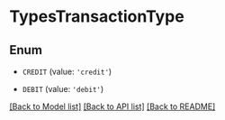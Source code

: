# TypesTransactionType


## Enum

* `CREDIT` (value: `'credit'`)

* `DEBIT` (value: `'debit'`)

[[Back to Model list]](../README.md#documentation-for-models) [[Back to API list]](../README.md#documentation-for-api-endpoints) [[Back to README]](../README.md)


